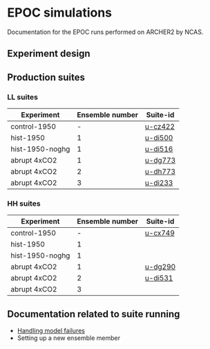 # EPOC simulations

Documentation for the EPOC runs performed on ARCHER2 by NCAS. 

## Experiment design 

## Production suites

### LL suites 

| Experiment | Ensemble number | Suite-id |
| --- | --- | --- |
| control-1950 | - | [u-cz422](suites/cz422) | 
| hist-1950 | 1 | [u-di500](suites/di500) |
| hist-1950-noghg | 1 | [u-di516](suites/di516) |
| abrupt 4xCO2 | 1 | [u-dg773](suites/dg773) |
| abrupt 4xCO2 | 2 | [u-dh773](suites/dh773) |
| abrupt 4xCO2 | 3 | [u-di233](suites/di233) |

### HH suites

| Experiment | Ensemble number | Suite-id |
| --- | --- | --- |
| control-1950 | - | [u-cx749](suites/cx749) | 
| hist-1950 | 1 | |
| hist-1950-noghg | 1 | |
| abrupt 4xCO2 | 1 | [u-dg290](suites/dg290) |
| abrupt 4xCO2 | 2 | [u-di531](suites/di531) |
| abrupt 4xCO2 | 3 | |

## Documentation related to suite running 

* [Handling model failures](model_failures)
* Setting up a new ensemble member
